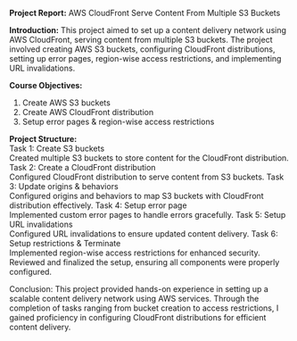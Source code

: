 **Project Report:** AWS CloudFront Serve Content From Multiple S3 Buckets

**Introduction:**
This project aimed to set up a content delivery network using AWS CloudFront, serving content from multiple S3 buckets. The project involved creating AWS S3 buckets, configuring CloudFront distributions, setting up error pages, region-wise access restrictions, and implementing URL invalidations.

**Course Objectives:**
1.	Create AWS S3 buckets
2.	Create AWS CloudFront distribution
3.	Setup error pages & region-wise access restrictions

**Project Structure:**
<br>
Task 1: Create S3 buckets
<br>
Created multiple S3 buckets to store content for the CloudFront distribution.
Task 2: Create a CloudFront distribution
<br>
Configured CloudFront distribution to serve content from S3 buckets.
Task 3: Update origins & behaviors
<br>
Configured origins and behaviors to map S3 buckets with CloudFront distribution effectively.
Task 4: Setup error page
<br>
Implemented custom error pages to handle errors gracefully.
Task 5: Setup URL invalidations
<br>
Configured URL invalidations to ensure updated content delivery.
Task 6: Setup restrictions & Terminate
<br>
Implemented region-wise access restrictions for enhanced security.
Reviewed and finalized the setup, ensuring all components were properly configured.

Conclusion:
This project provided hands-on experience in setting up a scalable content delivery network using AWS services. Through the completion of tasks ranging from bucket creation to access restrictions, I gained proficiency in configuring CloudFront distributions for efficient content delivery.

